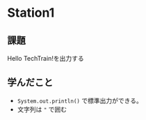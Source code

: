 # Station1

## 課題

Hello TechTrain!を出力する

## 学んだこと

- `System.out.println()` で標準出力ができる。
- 文字列は `"` で囲む
